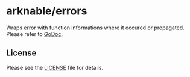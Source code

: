 # arknable/errors
Wraps error with function informations where it occured or propagated. 
Please refer to [GoDoc](https://godoc.org/github.com/arknable/errors).

## License
Please see the [LICENSE](LICENSE) file for details.

